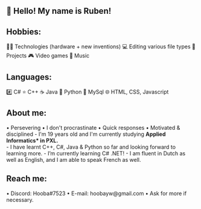 <h2> 👋 Hello! My name is Ruben!</h2>

<h2>Hobbies:</h2>
       👨‍💻 Technologies (hardware + new inventions)
       💻 Editing various file types
       📍 Projects
       🎮 Video games
       🎵 Music
 <h2>Languages:</h2>
       #️⃣ C#
       ⭐ C++
       ☕ Java
       🐍 Python
       📜 MySql
       🌐 HTML, CSS, Javascript
 <h2>About me:</h2>
       • Persevering
       • I don't procrastinate
       • Quick responses
       • Motivated & disciplined
  - I'm 19 years old and I'm currently studying <b>Applied Informatics* in PXL.</b> <br>
  - I have learnt C++, C#, Java & Python so far and looking forward to learning more.
  - I’m currently learning C# .NET!
  - I am fluent in Dutch as well as English, and I am able to speak French as well.
 <h2> Reach me:</h2>
       • Discord: Hooba#7523
       • E-mail: hoobayw@gmail.com
       • Ask for more if necessary.

